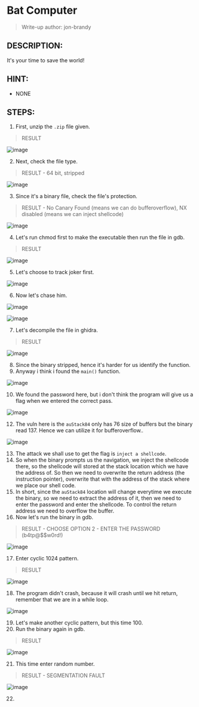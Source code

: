 # Bat Computer
> Write-up author: jon-brandy
## DESCRIPTION:
It's your time to save the world!
## HINT:
- NONE
## STEPS:
1. First, unzip the `.zip` file given.

> RESULT

![image](https://user-images.githubusercontent.com/70703371/209466124-165c91d7-782c-43fe-95f3-f1c4d5b5b6df.png)


2. Next, check the file type.

> RESULT - 64 bit, stripped

![image](https://user-images.githubusercontent.com/70703371/209466133-9ea11e4c-167c-4750-b406-ca376c95304b.png)


3. Since it's a binary file, check the file's protection.

> RESULT - No Canary Found (means we can do bufferoverflow), NX disabled (means we can inject shellcode)

![image](https://user-images.githubusercontent.com/70703371/209466161-d860d603-e2a9-48d0-a588-ee38d583ad16.png)


4. Let's run chmod first to make the executable then run the file in gdb.

> RESULT

![image](https://user-images.githubusercontent.com/70703371/209466201-78001337-1429-44e0-90c8-93364aff7f8d.png)


5. Let's choose to track joker first.

![image](https://user-images.githubusercontent.com/70703371/209466212-8febfab0-ab55-4c1d-a3fc-a1b845c263a5.png)


6. Now let's chase him.

![image](https://user-images.githubusercontent.com/70703371/209466227-ab9face8-c56f-4af1-a53a-739bdf206574.png)


![image](https://user-images.githubusercontent.com/70703371/209466238-3a283a09-0eee-4510-840a-cdb19c4de183.png)


7. Let's decompile the file in ghidra.

> RESULT

![image](https://user-images.githubusercontent.com/70703371/209466257-86061308-c0aa-4a0d-98dc-26d65b4c0a6e.png)


8. Since the binary stripped, hence it's harder for us identify the function.
9. Anyway i think i found the `main()` function.

![image](https://user-images.githubusercontent.com/70703371/209466274-44f2c43b-1e89-4460-94e5-48b2c77dbd77.png)


10. We found the password here, but i don't think the program will give us a flag when we entered the correct pass.

![image](https://user-images.githubusercontent.com/70703371/209466369-2685fcf5-5bef-462f-83b2-e3c13f0f3cae.png)


12. The vuln here is the `auStack84` only has 76 size of buffers but the binary read 137. Hence we can utilize it for bufferoverflow.. 

![image](https://user-images.githubusercontent.com/70703371/209514203-72e514f3-fc0b-449d-8c34-df461ffec906.png)


13. The attack we shall use to get the flag is `inject a shellcode`.
14. So when the binary prompts us the navigation, we inject the shellcode there, so the shellcode will stored at the stack location which we have the address of. So then we need to overwrite the return address (the instruction pointer), overwrite that with the address of the stack where we place our shell code.
15. In short, since the `auStack84` location will change everytime we execute the binary, so we need to extract the address of it, then we need to enter the password and enter the shellcode. To control the return address we need to overflow the buffer.
16.  Now let's run the binary in gdb.

> RESULT - CHOOSE OPTION 2 - ENTER THE PASSWORD (b4tp@$$w0rd!)

![image](https://user-images.githubusercontent.com/70703371/209515683-69da2386-8b87-4d88-acab-912037ea9c59.png)


17. Enter cyclic 1024 pattern.

> RESULT

![image](https://user-images.githubusercontent.com/70703371/209516091-384d2679-2871-4896-bcd3-25eb2d8caddc.png)


18. The program didn't crash, because it will crash until we hit return, remember that we are in a while loop.

![image](https://user-images.githubusercontent.com/70703371/209516369-f8855662-9a57-4a91-820e-c15e469632da.png)


19. Let's make another cyclic pattern, but this time 100.
20. Run the binary again in gdb.

> RESULT

![image](https://user-images.githubusercontent.com/70703371/209516507-c0ab0615-b327-4543-9c69-747707710a61.png)


21. This time enter random number.

> RESULT - SEGMENTATION FAULT

![image](https://user-images.githubusercontent.com/70703371/209516541-6cef29de-deba-466a-a618-b4af96d1fa09.png)


22. 
